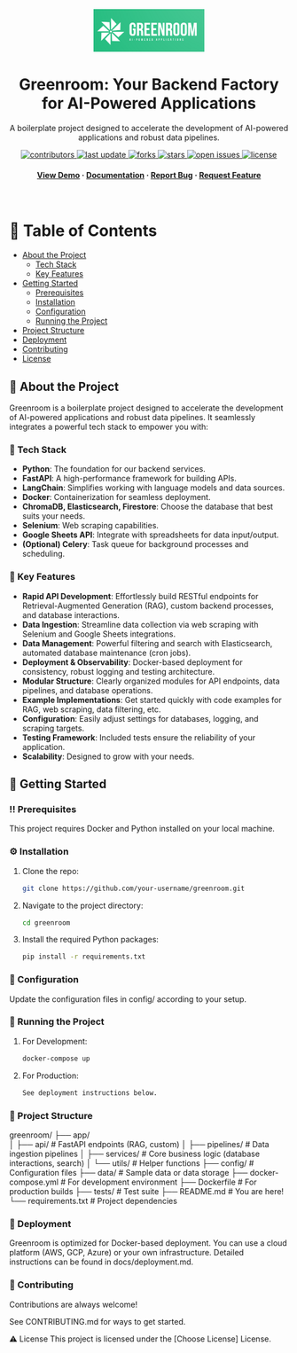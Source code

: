 <div align="center">

  <img src="assets/logo.png" alt="logo" width="200" height="auto" />
  <h1>Greenroom: Your Backend Factory for AI-Powered Applications</h1>
  
  <p>
    A boilerplate project designed to accelerate the development of AI-powered applications and robust data pipelines.
  </p>
  
<!-- Badges -->
<p>
  <a href="https://github.com/PuneetShrivas/Greenroom/graphs/contributors">
    <img src="https://img.shields.io/github/contributors/PuneetShrivas/Greenroom" alt="contributors" />
  </a>
  <a href="">
    <img src="https://img.shields.io/github/last-commit/PuneetShrivas/Greenroom" alt="last update" />
  </a>
  <a href="https://github.com/PuneetShrivas/Greenroom/network/members">
    <img src="https://img.shields.io/github/forks/PuneetShrivas/Greenroom" alt="forks" />
  </a>
  <a href="https://github.com/PuneetShrivas/Greenroom/stargazers">
    <img src="https://img.shields.io/github/stars/PuneetShrivas/Greenroom" alt="stars" />
  </a>
  <a href="https://github.com/PuneetShrivas/Greenroom/issues/">
    <img src="https://img.shields.io/github/issues/PuneetShrivas/Greenroom" alt="open issues" />
  </a>
  <a href="https://github.com/PuneetShrivas/Greenroom/blob/master/LICENSE">
    <img src="https://img.shields.io/github/license/PuneetShrivas/Greenroom.svg" alt="license" />
  </a>
</p>
   
<h4>
    <a href="https://github.com/PuneetShrivas/Greenroom/">View Demo</a>
  <span> · </span>
    <a href="https://github.com/PuneetShrivas/Greenroom">Documentation</a>
  <span> · </span>
    <a href="https://github.com/PuneetShrivas/Greenroom/issues/">Report Bug</a>
  <span> · </span>
    <a href="https://github.com/PuneetShrivas/Greenroom/issues/">Request Feature</a>
  </h4>
</div>

<br />

<!-- Table of Contents -->
# :notebook_with_decorative_cover: Table of Contents

- [About the Project](#star2-about-the-project)
  * [Tech Stack](#space_invader-tech-stack)
  * [Key Features](#dart-key-features)
- [Getting Started](#toolbox-getting-started)
  * [Prerequisites](#bangbang-prerequisites)
  * [Installation](#gear-installation)
  * [Configuration](#wrench-configuration)
  * [Running the Project](#running-running-the-project)
- [Project Structure](#file_folder-project-structure)
- [Deployment](#triangular_flag_on_post-deployment)
- [Contributing](#wave-contributing)
- [License](#warning-license)

<!-- About the Project -->
## :star2: About the Project

Greenroom is a boilerplate project designed to accelerate the development of AI-powered applications and robust data pipelines. It seamlessly integrates a powerful tech stack to empower you with:

### :space_invader: Tech Stack
- **Python**: The foundation for our backend services.
- **FastAPI**: A high-performance framework for building APIs.
- **LangChain**: Simplifies working with language models and data sources.
- **Docker**: Containerization for seamless deployment.
- **ChromaDB, Elasticsearch, Firestore**: Choose the database that best suits your needs.
- **Selenium**: Web scraping capabilities.
- **Google Sheets API**: Integrate with spreadsheets for data input/output.
- **(Optional) Celery**: Task queue for background processes and scheduling.

### :dart: Key Features
- **Rapid API Development**: Effortlessly build RESTful endpoints for Retrieval-Augmented Generation (RAG), custom backend processes, and database interactions.
- **Data Ingestion**: Streamline data collection via web scraping with Selenium and Google Sheets integrations.
- **Data Management**: Powerful filtering and search with Elasticsearch, automated database maintenance (cron jobs).
- **Deployment & Observability**: Docker-based deployment for consistency, robust logging and testing architecture.
- **Modular Structure**: Clearly organized modules for API endpoints, data pipelines, and database operations.
- **Example Implementations**: Get started quickly with code examples for RAG, web scraping, data filtering, etc.
- **Configuration**: Easily adjust settings for databases, logging, and scraping targets.
- **Testing Framework**: Included tests ensure the reliability of your application.
- **Scalability**: Designed to grow with your needs.

## :toolbox: Getting Started

### :bangbang: Prerequisites
This project requires Docker and Python installed on your local machine.

### :gear: Installation
1. Clone the repo:
   ```bash
   git clone https://github.com/your-username/greenroom.git
2. Navigate to the project directory:
    ```bash
    cd greenroom
3. Install the required Python packages:
    ```bash
    pip install -r requirements.txt

### :wrench: Configuration
Update the configuration files in config/ according to your setup.

### :running: Running the Project
1. For Development:
    ```bash
    docker-compose up
2. For Production:
    ```bash
    See deployment instructions below.

### :file_folder: Project Structure
greenroom/
├── app/               
│   ├── api/            # FastAPI endpoints (RAG, custom)
│   ├── pipelines/      # Data ingestion pipelines
│   ├── services/       # Core business logic (database interactions, search)
│   └── utils/          # Helper functions
├── config/            # Configuration files
├── data/               # Sample data or data storage
├── docker-compose.yml  # For development environment
├── Dockerfile          # For production builds
├── tests/              # Test suite
├── README.md           # You are here!
└── requirements.txt    # Project dependencies

### :triangular_flag_on_post: Deployment
Greenroom is optimized for Docker-based deployment. You can use a cloud platform (AWS, GCP, Azure) or your own infrastructure. Detailed instructions can be found in docs/deployment.md.

### :wave: Contributing
Contributions are always welcome!

See CONTRIBUTING.md for ways to get started.

<!-- License -->
:warning: License
This project is licensed under the [Choose License] License.